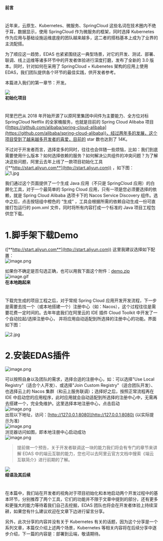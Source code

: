 **前言**
# 

近年来，云原生、Kubernetes、微服务、SpringCloud 这些名词在技术圈内不绝于耳，数据显示，使用 SpringCloud 作为微服务的框架，同时选择 Kubernetes 作为应用与基础设施运维底座的团队越来越多，这二者的搭档基本上成为了业界的主流配搭。

为了顺应这一趋势，EDAS 也紧紧围绕这一典型场景，对它的开发、测试、部署、联调、线上运维等诸多环节中的开发者体验进行深度打磨，发布了全新的 3.0 版本。同时，针对如何在采用了 SpringCloud + Kubenetes 架构的应用上使用 EDAS，我们团队提供各个环节的最佳实践，供开发者参考。

本篇进入我们的第一章节：开发。

![](https://cdn.nlark.com/yuque/0/2020/gif/1169676/1601284036559-f86c2b88-6bca-4c25-837c-595e42b80e19.gif#height=64&id=u125t&originHeight=10&originWidth=22&originalType=binary&ratio=1&rotation=0&showTitle=false&size=0&status=done&style=none&title=&width=140)<br />**初始化项目**
# 

阿里巴巴从 2018 年开始开源了以原阿里集团中间件为主要能力、全方位对标 SpringCloud Netflix 的全家桶服务，也就是目前的 Spring Cloud Alibaba 项目([https://github.com/alibaba/spring-cloud-alibaba](https://github.com/alibaba/spring-cloud-alibaba))，经过两年多的发展，这个项目受到了越来越多开发者的喜爱，目前的 star 数也达到了 14K。

不过对于开发者而言，选择变多的同时，往往也会伴随一些烦恼，比如：我们到底需要使用什么版本？如何选择依赖的服务？如何解决公共组件的冲突问题？为了解决这些问题，阿里云去年上线了一款项目初始化工具([**http://start.aliyun.com**](http://start.aliyun.com)) ，如下图：<br />![1.jpg](https://cdn.nlark.com/yuque/0/2020/jpeg/1169676/1601284072543-5545ef92-1e21-46df-b451-7950f6b6a055.jpeg?x-oss-process=image%2Fwatermark%2Ctype_d3F5LW1pY3JvaGVp%2Csize_36%2Ctext_5rK554K45bCP5rOi%2Ccolor_FFFFFF%2Cshadow_50%2Ct_80%2Cg_se%2Cx_10%2Cy_10#averageHue=%23f7f7f7&height=737&id=Fd0yD&originHeight=737&originWidth=1280&originalType=binary&ratio=1&rotation=0&showTitle=false&size=66834&status=done&style=none&title=&width=1280)

我们通过这个页面提供了一个生成 Java 应用（不只是 SpringCloud 应用）的白屏化工具，对于一个最简单的 Spring Cloud 应用，只有一项是您必须要选择的依赖，就是 Spring Cloud Alibaba 选项卡下的 Nacos Service Discovery 组件。选中之后，点击按钮组中橙色的 “生成” ，工具会根据所需的依赖自动生成一份可直接打包运行的 pom.xml 文件，同时将所有内容打成一个标准的 Java 项目工程包供您下载。

# 1.脚手架下载Demo

([**http://start.aliyun.com**](http://start.aliyun.com)) 这里我建议选择如下配置：<br />![image.png](https://cdn.nlark.com/yuque/0/2020/png/1169676/1601285761570-20fb5537-97d7-407f-9d55-140bb0fcbfed.png?x-oss-process=image%2Fwatermark%2Ctype_d3F5LW1pY3JvaGVp%2Csize_21%2Ctext_5rK554K45bCP5rOi%2Ccolor_FFFFFF%2Cshadow_50%2Ct_80%2Cg_se%2Cx_10%2Cy_10#averageHue=%231c2024&height=831&id=l9Xf3&originHeight=831&originWidth=732&originalType=binary&ratio=1&rotation=0&showTitle=false&size=50900&status=done&style=none&title=&width=732)


如果你不确定是否勾选正确，也可以用我下面这个附件：[demo.zip](https://www.yuque.com/attachments/yuque/0/2024/zip/29688613/1711615063556-ddc95645-8739-4779-9f92-a2fd0cd7311d.zip?_lake_card=%7B%22src%22%3A%22https%3A%2F%2Fwww.yuque.com%2Fattachments%2Fyuque%2F0%2F2024%2Fzip%2F29688613%2F1711615063556-ddc95645-8739-4779-9f92-a2fd0cd7311d.zip%22%2C%22name%22%3A%22demo.zip%22%2C%22size%22%3A74065%2C%22ext%22%3A%22zip%22%2C%22source%22%3A%22%22%2C%22status%22%3A%22done%22%2C%22download%22%3Atrue%2C%22taskId%22%3A%22u10ffafe9-8944-434f-9034-6deb9b25047%22%2C%22taskType%22%3A%22transfer%22%2C%22type%22%3A%22application%2Fzip%22%2C%22mode%22%3A%22title%22%2C%22id%22%3A%22nuO3b%22%2C%22card%22%3A%22file%22%7D)<br />![image.gif](https://cdn.nlark.com/yuque/0/2020/gif/1169676/1601284036522-3df16b67-10f5-48bc-8180-4cd9d37cfb35.gif#averageHue=%23000000&height=1&id=eSs1F&originHeight=1&originWidth=1&originalType=binary&ratio=1&rotation=0&showTitle=false&size=70&status=done&style=none&title=&width=1)<br />**在本地跑起来**
# 

下载完生成的项目工程之后，对于常规 Spring Cloud 应用开发开发流程，下一步是需要去找一个（或本地搭建一个）注册中心（如：Nacos），这个过程往往是需要花费一定时间的。去年年底我们在阿里云的 IDE 插件 Cloud Toolkit 中开发了一个自动拉起/选择注册中心， 并将应用自动适配到所选择的注册中心的功能。界面如下图：

![2.jpg](https://cdn.nlark.com/yuque/0/2020/jpeg/1169676/1601284081651-3ea3be7f-76ba-4c85-a691-47bf771859a6.jpeg?x-oss-process=image%2Fwatermark%2Ctype_d3F5LW1pY3JvaGVp%2Csize_36%2Ctext_5rK554K45bCP5rOi%2Ccolor_FFFFFF%2Cshadow_50%2Ct_80%2Cg_se%2Cx_10%2Cy_10#averageHue=%2341454b&height=714&id=foQZ5&originHeight=714&originWidth=1280&originalType=binary&ratio=1&rotation=0&showTitle=false&size=89214&status=done&style=none&title=&width=1280)
# 2.安装EDAS插件

![image.png](https://cdn.nlark.com/yuque/0/2020/png/1169676/1601289057549-22be0d44-4068-4304-b3c4-deccd6b318da.png?x-oss-process=image%2Fwatermark%2Ctype_d3F5LW1pY3JvaGVp%2Csize_54%2Ctext_5rK554K45bCP5rOi%2Ccolor_FFFFFF%2Cshadow_50%2Ct_80%2Cg_se%2Cx_10%2Cy_10#averageHue=%231e2226&height=1601&id=AWd3G&originHeight=1601&originWidth=1902&originalType=binary&ratio=1&rotation=0&showTitle=false&size=226692&status=done&style=none&title=&width=1902)

可以按照自身以及团队的需求，选择合适的注册中心，如：可以选择"Use Local Registry"（适合个人开发）、或选择"Join Custom Registry"（适合团队开发）、也选择云上的 Nacos 集群（和云上服务联调）；选择好之后，按照正常流程再在 IDE 中启动您的应用程序，此时应用就会自动适配到所选择的注册中心中，无需再去搭建一个，完全免维护。这里选择本地注册中心，点击启动<br />![image.png](https://cdn.nlark.com/yuque/0/2020/png/1169676/1601288851141-4a243889-f6f6-4bbe-86c2-171f8ad43020.png?x-oss-process=image%2Fwatermark%2Ctype_d3F5LW1pY3JvaGVp%2Csize_41%2Ctext_5rK554K45bCP5rOi%2Ccolor_FFFFFF%2Cshadow_50%2Ct_80%2Cg_se%2Cx_10%2Cy_10#averageHue=%233e4348&height=853&id=ErWIQ&originHeight=853&originWidth=1453&originalType=binary&ratio=1&rotation=0&showTitle=false&size=142125&status=done&style=none&title=&width=1453)<br />出现以下地址，访问：[http://127.0.0.1:8080](http://127.0.0.1:8080)  (以实际提示为准)<br />![image.png](https://cdn.nlark.com/yuque/0/2020/png/1169676/1601288867238-d61f429b-16ed-4dc7-a7b9-8d320039fbe4.png?x-oss-process=image%2Fwatermark%2Ctype_d3F5LW1pY3JvaGVp%2Csize_12%2Ctext_5rK554K45bCP5rOi%2Ccolor_FFFFFF%2Cshadow_50%2Ct_80%2Cg_se%2Cx_10%2Cy_10#averageHue=%23515c69&height=132&id=Q0ntA&originHeight=132&originWidth=274&originalType=binary&ratio=1&rotation=0&showTitle=false&size=19796&status=done&style=none&title=&width=274)<br />浏览器访问如图，即本地注册中心启动成功<br />![image.png](https://cdn.nlark.com/yuque/0/2020/png/1169676/1601288886469-10fb62ba-2385-4d1a-8d37-d0456c0d4c98.png?x-oss-process=image%2Fwatermark%2Ctype_d3F5LW1pY3JvaGVp%2Csize_55%2Ctext_5rK554K45bCP5rOi%2Ccolor_FFFFFF%2Cshadow_50%2Ct_80%2Cg_se%2Cx_10%2Cy_10#averageHue=%23fdfdfd&height=937&id=MxdYD&originHeight=937&originWidth=1920&originalType=binary&ratio=1&rotation=0&showTitle=false&size=63496&status=done&style=none&title=&width=1920)

> 提前做一个预告，关于开发者联调这一块的能力我们将会有专门的章节来讲解 EDAS 中的端云互联的能力，您也可以去阿里云官方文档中搜索《端云互联简介》进行前期的了解。


![](https://cdn.nlark.com/yuque/0/2020/gif/1169676/1601284036584-28c26276-9060-4ca4-bd44-f88d3d317ec5.gif#height=64&id=QW9oY&originHeight=10&originWidth=22&originalType=binary&ratio=1&rotation=0&showTitle=false&size=0&status=done&style=none&title=&width=140)<br />**结语及其后续**
# 

在本篇中，我们站在开发者的视角对于项目初始化和本地启动两个开发过程中的基本环节，分别推荐了两个工具，它们的功能并不限于文章中提到的部分，还有更多和更强大的能力等待着我们自己去挖掘，EDAS 团队也将会在开发者体验上持续深耕，如果您有什么建议欢迎在文章下边进行留言分享。

另外，此次分享的内容并没有关于 Kubernetes 有关的话题，因为这个分享是一个系列文章，本篇仅介绍上述两个场景，Kubernetes 等相关内容将在后续分享中逐步介绍，下一篇的内容是：部署到云端，敬请期待。
